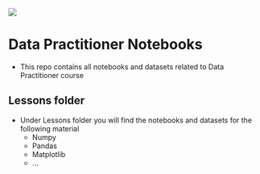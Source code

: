 
![](https://www.learningpeople.com/static/1e2d1b1046220ce9fa0222b5790b86bc/b3853/code-institute.png)

# Data Practitioner Notebooks
* This repo contains all notebooks and datasets related to Data Practitioner course

## Lessons folder
* Under Lessons folder you will find the notebooks and datasets for the following material
  * Numpy
  * Pandas
  * Matplotlib
  * ...

